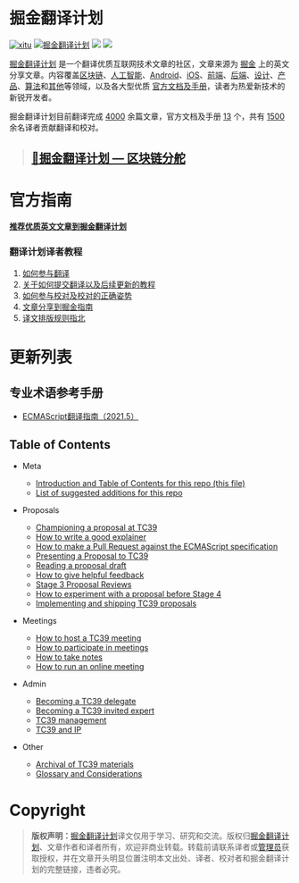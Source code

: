 # 掘金翻译计划

[![xitu](https://camo.githubusercontent.com/c9c9db0a39b56738a62332f0791d58b1522fdf82/68747470733a2f2f7261776769742e636f6d2f616c65656e34322f6261646765732f6d61737465722f7372632f786974752e737667)](https://github.com/xitu/gold-miner)
[![掘金翻译计划](https://rawgit.com/aleen42/badges/master/src/juejin_translation.svg)](https://github.com/xitu/gold-miner/)
[![](https://img.shields.io/badge/weibo-%E6%8E%98%E9%87%91%E7%BF%BB%E8%AF%91%E8%AE%A1%E5%88%92-brightgreen.svg)](http://weibo.com/juejinfanyi)
[![](https://img.shields.io/badge/%E7%9F%A5%E4%B9%8E%E4%B8%93%E6%A0%8F-%E6%8E%98%E9%87%91%E7%BF%BB%E8%AF%91%E8%AE%A1%E5%88%92-blue.svg)](https://zhuanlan.zhihu.com/juejinfanyi)

[掘金翻译计划](https://juejin.im/tag/%E6%8E%98%E9%87%91%E7%BF%BB%E8%AF%91%E8%AE%A1%E5%88%92) 是一个翻译优质互联网技术文章的社区，文章来源为 [掘金](https://juejin.im) 上的英文分享文章。内容覆盖[区块链](#区块链)、[人工智能](#ai--deep-learning--machine-learning)、[Android](#android)、[iOS](#ios)、[前端](#前端)、[后端](#后端)、[设计](#设计)、[产品](#产品)、[算法](https://github.com/xitu/gold-miner/blob/master/algorithm.md)和[其他](#其他)等领域，以及各大型优质 [官方文档及手册](#官方文档及手册)，读者为热爱新技术的新锐开发者。

掘金翻译计划目前翻译完成 [4000](#近期文章列表) 余篇文章，官方文档及手册 [13](#官方文档及手册) 个，共有 [1500](https://github.com/xitu/gold-miner/wiki/%E8%AF%91%E8%80%85%E7%A7%AF%E5%88%86%E8%A1%A8) 余名译者贡献翻译和校对。

> ## [🥇掘金翻译计划 — 区块链分舵](https://github.com/xitu/blockchain-miner)

# 官方指南

[**推荐优质英文文章到掘金翻译计划**](https://github.com/xitu/gold-miner/issues/new/choose)


<!--
https://github.com/xitu/gold-miner/issues/new?title=推荐优秀英文文章&body=-%20原文链接：推荐文章前%20Google%20一下，尽量保证本文未被翻译%0A-%20简要介绍：介绍一下好不好啦，毕竟小编也看不太懂哎_(:з」∠)_)
-->

### 翻译计划译者教程

1. [如何参与翻译](https://github.com/xitu/gold-miner/wiki/%E5%A6%82%E4%BD%95%E5%8F%82%E4%B8%8E%E7%BF%BB%E8%AF%91)
2. [关于如何提交翻译以及后续更新的教程](https://github.com/xitu/gold-miner/wiki/%E5%85%B3%E4%BA%8E%E5%A6%82%E4%BD%95%E6%8F%90%E4%BA%A4%E7%BF%BB%E8%AF%91%E4%BB%A5%E5%8F%8A%E5%90%8E%E7%BB%AD%E6%9B%B4%E6%96%B0%E7%9A%84%E6%95%99%E7%A8%8B)
3. [如何参与校对及校对的正确姿势](https://github.com/xitu/gold-miner/wiki/%E5%8F%82%E4%B8%8E%E6%A0%A1%E5%AF%B9%E7%9A%84%E6%AD%A3%E7%A1%AE%E5%A7%BF%E5%8A%BF)
4. [文章分享到掘金指南](https://github.com/xitu/gold-miner/wiki/%E5%88%86%E4%BA%AB%E5%88%B0%E6%8E%98%E9%87%91%E6%8C%87%E5%8D%97)
5. [译文排版规则指北](https://github.com/xitu/gold-miner/wiki/%E8%AF%91%E6%96%87%E6%8E%92%E7%89%88%E8%A7%84%E5%88%99%E6%8C%87%E5%8C%97)


# 更新列表

## 专业术语参考手册
* [ECMAScript翻译指南（2021.5）](https://github.com/xitu/gold-miner/wiki/ECMAScript%E7%BF%BB%E8%AF%91%E6%8C%87%E5%8D%97%EF%BC%882021.5%EF%BC%89)

## Table of Contents

- Meta  
  - [Introduction and Table of Contents for this repo (this file)](https://github.com/tc39/how-we-work/blob/master/README.md)
  - [List of suggested additions for this repo](https://github.com/tc39/how-we-work/blob/master/TODO.md)

- Proposals
  - [Championing a proposal at TC39](https://github.com/tc39/how-we-work/blob/master/champion.md)
  - [How to write a good explainer](https://github.com/tc39/how-we-work/blob/master/explainer.md)
  - [How to make a Pull Request against the ECMAScript specification](https://github.com/tc39/how-we-work/blob/master/pr.md)
  - [Presenting a Proposal to TC39](https://github.com/tc39/how-we-work/blob/master/presenting.md)
  - [Reading a proposal draft](https://github.com/tc39/how-we-work/blob/master/how-to-read.md)
  - [How to give helpful feedback](https://github.com/tc39/how-we-work/blob/master/feedback.md)
  - [Stage 3 Proposal Reviews](https://github.com/tc39/how-we-work/blob/master/stage-3-review.md)
  - [How to experiment with a proposal before Stage 4](https://github.com/tc39/how-we-work/blob/master/experiment.md)
  - [Implementing and shipping TC39 proposals](https://github.com/tc39/how-we-work/blob/master/implement.md)

- Meetings
  - [How to host a TC39 meeting](https://github.com/tc39/how-we-work/blob/master/host.md)
  - [How to participate in meetings](https://github.com/tc39/how-we-work/blob/master/how-to-participate-in-meetings.md)
  - [How to take notes](https://github.com/tc39/how-we-work/blob/master/how-to-take-notes.md)
  - [How to run an online meeting](https://github.com/tc39/how-we-work/blob/master/call.md)

- Admin
  - [Becoming a TC39 delegate](https://github.com/tc39/how-we-work/blob/master/join-tc39.md)
  - [Becoming a TC39 invited expert](https://github.com/tc39/how-we-work/blob/master/invited-expert.md)
  - [TC39 management](https://github.com/tc39/how-we-work/blob/master/management.md)
  - [TC39 and IP](https://github.com/tc39/how-we-work/blob/master/ip.md)

- Other
  - [Archival of TC39 materials](https://github.com/tc39/how-we-work/blob/master/archival.md)
  - [Glossary and Considerations](https://github.com/tc39/how-we-work/blob/master/terminology.md)




# Copyright

> **版权声明：**[掘金翻译计划](https://github.com/xitu/gold-miner)译文仅用于学习、研究和交流。版权归[掘金翻译计划](https://github.com/xitu/gold-miner/)、文章作者和译者所有，欢迎非商业转载。转载前请联系译者或[管理员](http://oiiyyn1t0.bkt.clouddn.com/wechat-517010193.jpg)获取授权，并在文章开头明显位置注明本文出处、译者、校对者和掘金翻译计划的完整链接，违者必究。


